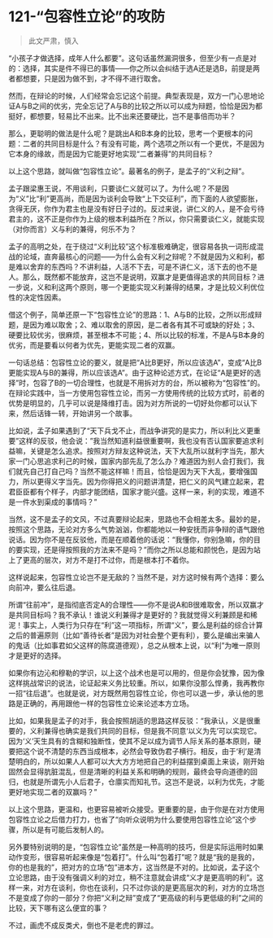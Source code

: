 # 121-“包容性立论”的攻防

> 此文严肃，慎入

“小孩子才做选择，成年人什么都要”。这句话虽然漏洞很多，但至少有一点是对的：选择，其实是件不得已的事情——你之所以会纠结于选A还是选B，前提是两者都想要，只是因为做不到，才不得不进行取舍。

然而，在辩论的时候，人们经常会忘记这个前提。典型表现是，双方一门心思地论证A与B之间的优劣，完全忘记了A与B的比较之所以可以成为辩题，恰恰是因为都挺好，都想要，轻易比不出来。比不出来还要硬比，岂不是事倍而功半？

那么，更聪明的做法是什么呢？是跳出A和B本身的比较，思考一个更根本的问题：二者的共同目标是什么？有没有可能，两个选项之所以有一个更优，不是因为它本身的缘故，而是因为它能更好地实现“二者兼得”的共同目标？

以上这个思路，就叫做“包容性立论”。最著名的例子，是孟子的“义利之辩”。

孟子跟梁惠王说，不用谈利，只要谈仁义就可以了。为什么呢？不是因为“义”比“利”更高尚，而是因为谈利会导致“上下交征利”，而下面的人欲望膨胀，贪得无厌，你作为君主也是没有好日子过的。反过来说，讲仁义的人，是不会亏待君主的，这不正是你作为上级的根本利益所在？所以，你只需要谈仁义，就能实现（对你而言）义与利的兼得，何乐不为？

孟子的高明之处，在于绕过“义利比较”这个标准极难确定，很容易各执一词形成混战的论域，直奔最核心的问题——为什么会有义利之辩呢？不就是因为义和利，都是难以舍弃的东西吗？不讲利益，人活不下去，可是不讲仁义，活下去的也不是人。那么，既然都不能放弃，这岂不是说明，双赢才是更值得追求的共同目标？进一步说，义和利这两个原则，哪一个更能实现义利兼得的结果，才是比较义利优位性的决定性因素。

借这个例子，简单还原一下“包容性立论”的思路：1、A与B的比较，之所以形成辩题，是因为难以取舍；2、难以取舍的原因，是二者各有其不可或缺的好处；3、硬要比较优劣，很麻烦，甚至根本不可能；4、所以比较的标准，不是A与B本身的优劣，而是要看以何者为优先，更能实现二者的双赢。

一句话总结：包容性立论的要义，就是把“A比B更好，所以应该选A”，变成“A比B更能实现A与B的兼得，所以应该选A”。由于这种论述方式，在论证“A是更好的选择”时，包容了B的一切合理性，也就是不用拆对方的台，所以被称为“包容性”的。在辩论实践中，当一方使用包容性立论，而另一方使用传统的比较方式时，前者的优势是明显的，几乎可以说是降维打击。因为对方所说的一切好处你都可以认下来，然后话锋一转，开始讲另一个故事。

比如说，孟子如果遇到了“天下兵戈不止，而战争讲究的是实力，所以利比义更重要”这样的反驳，他会说：”我当然知道利益很重要啊，我也没有否认国家要追求利益嘛，关键是怎么追求。按照对方辩友这种说法，天下大乱所以就利字当先，那大家一门心思追求利己的时候，国家内部先乱了怎么办？难道因为别人会打我们，我们就先自己打自己吗？当然不能这样嘛！而且，恰恰是因为天下大乱，要增强国力，所以更得义字当先。因为你得把义的问题讲清楚，把仁义的风气建立起来，君君臣臣都有个样子，内部才能团结，国家才能兴盛。这样一来，利的实现，难道不是一件水到渠成的事情吗？”

当然，这不是孟子的文风，不过真要辩论起来，思路也不会相差太多。最妙的是，按照这个思路，无论对方多么气势汹汹，你都能地以一种安抚而非争辩的语气跟他说话。因为你不是在反驳他，而是在顺着他的话说：“我懂你，你别急嘛，你的目的要实现，还是得按照我的方法来不是吗？”而你之所以总能和颜悦色，是因为站上了更高的层次，对方不是打不过你，而是根本打不着你。

这样说起来，包容性立论岂不是无敌的？当然不是，对方这时候有两个选择：要么向前冲，要么往后退。

所谓“往前冲”，是指彻底否定A的合理性——你不是说A和B很难取舍，所以双赢才是共同目标吗？我不承认！谁说义利兼得才是更好的？我就觉得义利兼顾是和稀泥！事实上，人类行为只存在“利”这一项指标，所谓“义”，要么是利益的综合计算之后的普遍原则（比如“善待长者”是因为对社会整个更有利），要么是编出来骗人的鬼话（比如事君如父这样的陈腐道德观），总之从根本上说，以“利”为唯一原则才是更好的选择。

如果你有边沁和穆勒的学识，以上这个战术也是可以用的，但是你会犹豫，因为像这样挑战常识的说法，论证起来义务比较重。所以，如果你没那么悍勇，我再教你一招“往后退”。也就是说，对方既然用包容性立论，你也可以退一步，承认他的思路是正确的，再用跟他一样的包容性立论来论述本方立场。

比如，如果我是孟子的对手，我会按照胡适的思路这样反驳：“我承认，义是很重要的，义利兼得也确实是我们共同的目标，但是我不同意‘以义为先’可以实现它。因为‘义’天生具有的含糊和独断性，使其不足以成为调节人际关系的基本原则，硬要把这个说不清楚的东西当成根本，必然会导致伪君子横行。相反，由于‘利’是清楚明白的，所以如果人人都可以大大方方地把自己的利益摆到桌面上来谈，刚开始固然会显得肮脏混乱，但是清晰的利益关系和明确的规则，最终会导向道德的回归，也就是所谓先小人后君子，仓廪实而知礼节。这岂不是说，以利为优先，才能更好地实现二者的双赢吗？”

以上这个思路，更温和，也更容易被听众接受。更重要的是，由于你是在对方使用包容性立论之后借力打力，也省了“向听众说明为什么要使用包容性立论”这个步骤，所以是有可能后发制人的。

另外要特别说明的是，“包容性立论”虽然是一种高明的技巧，但是实际运用时如果动作变形，很容易听起来像是“包着打”。什么叫“包着打”呢？就是“我的是我的，你的也是我的”，把对方的立场“包”进本方，这当然是不对的。比如说，孟子这个立论思路，由于没有强调义利的对立，稍不注意就会讲成“义才是更高明的利”。这样一来，对方在谈利，你也在谈利，只不过你谈的是更高层次的利，对方的立场岂不是变成了你的一部分？你把“义利之辩”变成了“更高级的利与更低级的利”之间的比较，天下哪有这么便宜的事？

不过，画虎不成反类犬，倒也不是老虎的罪过。